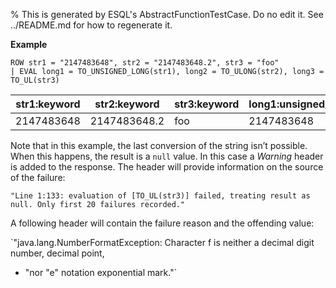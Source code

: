 % This is generated by ESQL's AbstractFunctionTestCase. Do no edit it. See ../README.md for how to regenerate it.

**Example**

```esql
ROW str1 = "2147483648", str2 = "2147483648.2", str3 = "foo"
| EVAL long1 = TO_UNSIGNED_LONG(str1), long2 = TO_ULONG(str2), long3 = TO_UL(str3)
```

| str1:keyword | str2:keyword | str3:keyword | long1:unsigned_long | long2:unsigned_long | long3:unsigned_long |
| --- | --- | --- | --- | --- | --- |
| 2147483648 | 2147483648.2 | foo | 2147483648 | 2147483648 | null |


Note that in this example, the last conversion of the string isn’t possible.
When this happens, the result is a `null` value. In this case a _Warning_ header is added to the response.
The header will provide information on the source of the failure:

`"Line 1:133: evaluation of [TO_UL(str3)] failed, treating result as null. Only first 20 failures recorded."`

A following header will contain the failure reason and the offending value:

`"java.lang.NumberFormatException: Character f is neither a decimal digit number, decimal point,
+ "nor "e" notation exponential mark."`


